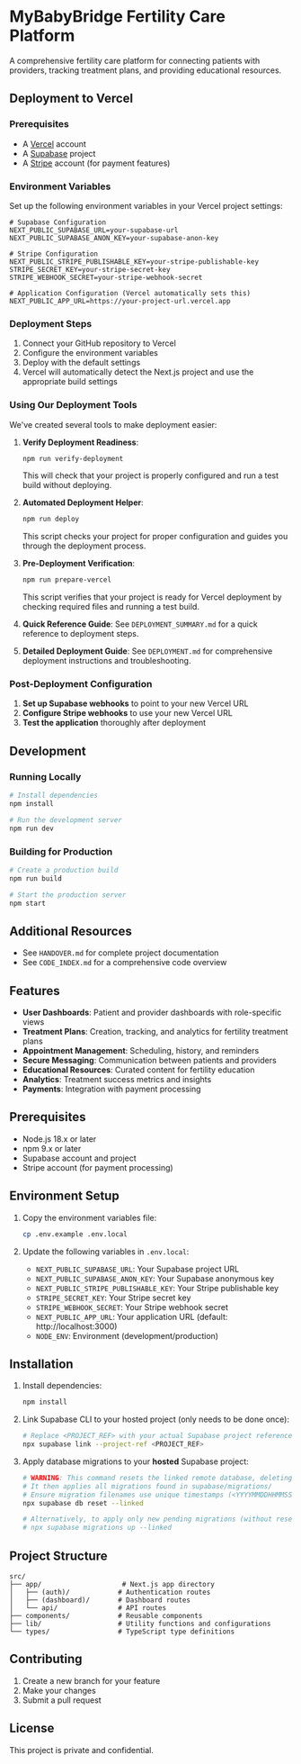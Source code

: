 # MyBabyBridge Fertility Care Platform

A comprehensive fertility care platform for connecting patients with providers, tracking treatment plans, and providing educational resources.

## Deployment to Vercel

### Prerequisites

- A [Vercel](https://vercel.com) account
- A [Supabase](https://supabase.com) project
- A [Stripe](https://stripe.com) account (for payment features)

### Environment Variables

Set up the following environment variables in your Vercel project settings:

```
# Supabase Configuration
NEXT_PUBLIC_SUPABASE_URL=your-supabase-url
NEXT_PUBLIC_SUPABASE_ANON_KEY=your-supabase-anon-key

# Stripe Configuration
NEXT_PUBLIC_STRIPE_PUBLISHABLE_KEY=your-stripe-publishable-key
STRIPE_SECRET_KEY=your-stripe-secret-key
STRIPE_WEBHOOK_SECRET=your-stripe-webhook-secret

# Application Configuration (Vercel automatically sets this)
NEXT_PUBLIC_APP_URL=https://your-project-url.vercel.app
```

### Deployment Steps

1. Connect your GitHub repository to Vercel
2. Configure the environment variables
3. Deploy with the default settings
4. Vercel will automatically detect the Next.js project and use the appropriate build settings

### Using Our Deployment Tools

We've created several tools to make deployment easier:

1. **Verify Deployment Readiness**:
   ```bash
   npm run verify-deployment
   ```
   This will check that your project is properly configured and run a test build without deploying.

2. **Automated Deployment Helper**:
   ```bash
   npm run deploy
   ```
   This script checks your project for proper configuration and guides you through the deployment process.

3. **Pre-Deployment Verification**:
   ```bash
   npm run prepare-vercel
   ```
   This script verifies that your project is ready for Vercel deployment by checking required files and running a test build.

4. **Quick Reference Guide**:
   See `DEPLOYMENT_SUMMARY.md` for a quick reference to deployment steps.

5. **Detailed Deployment Guide**:
   See `DEPLOYMENT.md` for comprehensive deployment instructions and troubleshooting.

### Post-Deployment Configuration

1. **Set up Supabase webhooks** to point to your new Vercel URL
2. **Configure Stripe webhooks** to use your new Vercel URL
3. **Test the application** thoroughly after deployment

## Development

### Running Locally

```bash
# Install dependencies
npm install

# Run the development server
npm run dev
```

### Building for Production

```bash
# Create a production build
npm run build

# Start the production server
npm start
```

## Additional Resources

- See `HANDOVER.md` for complete project documentation
- See `CODE_INDEX.md` for a comprehensive code overview

## Features

- **User Dashboards**: Patient and provider dashboards with role-specific views
- **Treatment Plans**: Creation, tracking, and analytics for fertility treatment plans
- **Appointment Management**: Scheduling, history, and reminders
- **Secure Messaging**: Communication between patients and providers
- **Educational Resources**: Curated content for fertility education
- **Analytics**: Treatment success metrics and insights
- **Payments**: Integration with payment processing

## Prerequisites

- Node.js 18.x or later
- npm 9.x or later
- Supabase account and project
- Stripe account (for payment processing)

## Environment Setup

1. Copy the environment variables file:
   ```bash
   cp .env.example .env.local
   ```

2. Update the following variables in `.env.local`:
   - `NEXT_PUBLIC_SUPABASE_URL`: Your Supabase project URL
   - `NEXT_PUBLIC_SUPABASE_ANON_KEY`: Your Supabase anonymous key
   - `NEXT_PUBLIC_STRIPE_PUBLISHABLE_KEY`: Your Stripe publishable key
   - `STRIPE_SECRET_KEY`: Your Stripe secret key
   - `STRIPE_WEBHOOK_SECRET`: Your Stripe webhook secret
   - `NEXT_PUBLIC_APP_URL`: Your application URL (default: http://localhost:3000)
   - `NODE_ENV`: Environment (development/production)

## Installation

1. Install dependencies:
   ```bash
   npm install
   ```

2. Link Supabase CLI to your hosted project (only needs to be done once):
   ```bash
   # Replace <PROJECT_REF> with your actual Supabase project reference ID
   npx supabase link --project-ref <PROJECT_REF>
   ```

3. Apply database migrations to your **hosted** Supabase project:
   ```bash
   # WARNING: This command resets the linked remote database, deleting all data!
   # It then applies all migrations found in supabase/migrations/
   # Ensure migration filenames use unique timestamps (<YYYYMMDDHHMMSS>_name.sql).
   npx supabase db reset --linked
   
   # Alternatively, to apply only new pending migrations (without resetting):
   # npx supabase migrations up --linked 
   ```

## Project Structure

```
src/
├── app/                    # Next.js app directory
│   ├── (auth)/            # Authentication routes
│   ├── (dashboard)/       # Dashboard routes
│   └── api/               # API routes
├── components/            # Reusable components
├── lib/                   # Utility functions and configurations
└── types/                 # TypeScript type definitions
```

## Contributing

1. Create a new branch for your feature
2. Make your changes
3. Submit a pull request

## License

This project is private and confidential. 